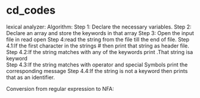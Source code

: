 # cd_codes

lexical analyzer:
Algorithm: 
Step 1: Declare the necessary variables.
Step 2: Declare an array and store the keywords in that array 
Step 3: Open the input file in read open
Step 4:read the string from the file till the end of file.
  Step 4.1:If the first character in the strings # then print that string as header file.
  Step 4.2:If the string matches with any of the keywords print .That string isa keyword  
  Step 4.3:If the string matches with operator and special Symbols print the corresponding message 
  Step 4.4:If the string is not a keyword then prints that as an identifier.

Conversion from regular expression to NFA:
